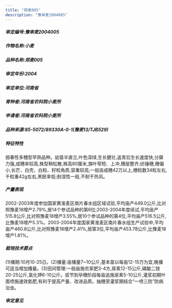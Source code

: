 ```yaml
---
title: "郑麦005"
description: "豫审麦2004005"
---
```

##### 审定编号:豫审麦2004005

##### 作物名称:小麦

##### 品种名称:郑麦005

##### 审定年份:2004

##### 审定单位:河南省

##### 育种者:河南省农科院小麦所

##### 申请者:河南省农科院小麦所

##### 品种来源:85-5072/89330A-0-1(豫麦13/TJB529)

##### 特征特性
弱春性多穗型早熟品种。幼苗半直立,叶色深绿,生长健壮,返青后生长速度快,分蘖力强,成穗率较高,株型稍松散,株高80厘米,旗叶窄短、上冲,穗层整齐;纺锤穗,穗偏小,长芒、白壳、白粒、籽粒角质,容重较高;一般亩成穗42万以上,穗粒数34粒左右,千粒重42g左右,黑胚率低;耐湿性一般,不耐干热风。

##### 产量表现
2002-2003年度参加国家黄淮麦区南片春水组区域试验,平均亩产449.0公斤,比对照豫麦18增产2.79%,居14个参试品种的第6位;2003-2004年度续试,平均亩产515.8公斤,比对照豫麦18增产3.55%,居10个参试品种的第4位,平均亩产516.5公斤,比豫麦18增产5.3%。2003-2004年度国家黄淮麦区南片春水组生产试验中,平均亩产460.8公斤,比对照豫麦18增产2.41%,居第3位,平均亩产453.78公斤,比豫麦18增产1.81%。

##### 栽培技术要点
(1)播期:10月10-25日。(2)播量:亩播量7~10公斤,基本苗以每亩12-15万为宜,晚播可适当增加播量。(3)田间管理:一般亩施农家肥3-4方,尿素12-15公斤,磷酸二铵20-25公斤,氯化钾6-10公斤。拔节到孕穗阶段每亩追施尿素5-10公斤,灌浆初期叶面喷施速效氮肥,有利于提高产量、改进品质。抽穗至灌浆期结合“一喷三防”防病治虫。

##### 审定意见

